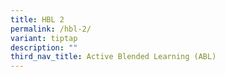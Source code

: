 ```yaml
---
title: HBL 2
permalink: /hbl-2/
variant: tiptap
description: ""
third_nav_title: Active Blended Learning (ABL)
---
```

